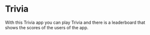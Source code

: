 # Trivia

With this Trivia app you can play Trivia and there is a leaderboard that shows the scores of the users of the app.


